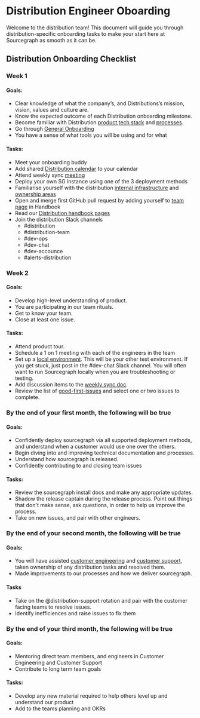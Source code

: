 # Distribution Engineer Oboarding

Welcome to the distribution team! This document will guide you through distribution-specific onboarding tasks to make your start here at Sourcegraph as smooth as it can be.

## Distribution Onboarding Checklist

### Week 1

#### Goals:
- Clear knowledge of what the company’s, and Distributions’s mission, vision, values and culture are.
- Know the expected outcome of each Distribution onboarding milestone.
- Become familiar with Distribution [product](product.md),[tech stack](tech_stack.md) and [processes](recurring_processes.md).
- Go through [General Onboarding](../../people-ops/onboarding/general_onboarding.md)
- You have a sense of what tools you will be using and for what


#### Tasks:
- Meet your onboarding buddy
- Add shared [Distribution calendar](https://calendar.google.com/calendar/u/0?cid=Y19qZHU3NTJ2anFpZ2NnMWVmYmYxZXIzY291Z0Bncm91cC5jYWxlbmRhci5nb29nbGUuY29t) to your calendar
- Attend weekly sync [meeting](https://calendar.google.com/event?action=TEMPLATE&tmeid=OXFyZXRsc21hdDh1MHNkNzQ2aGhqMzg3NmxfMjAyMTA1MjRUMTczMDAwWiBkYXZlQHNvdXJjZWdyYXBoLmNvbQ&tmsrc=dave%40sourcegraph.com&scp=ALL)
- Deploy your own SG instance using one of the 3 deployment methods
- Familiarise yourself with the distribution [internal infrastructure](internal_infrastructure.md) and [ownership areas](ownership_areas.md)
- Open and merge first GitHub pull request by adding yourself to [team page](https://about.sourcegraph.com/company/team) in Handbook
- Read our [Distribution handbook pages](index.md)
- Join the distribution Slack channels
  - #distribution
  - #distribution-team
  - #dev-ops
  - #dev-chat
  - #dev-accounce
  - #alerts-distribution

### Week 2

#### Goals:
- Develop high-level understanding of product.
- You are participating in our team rituals.
- Get to know your team.
- Close at least one issue.
#### Tasks:
- Attend product tour.
- Schedule a 1 on 1 meeting with each of the engineers in the team
- Set up a [local environment](https://github.com/sourcegraph/sourcegraph/blob/main/doc/dev/getting-started/index.md). This will be your other test environment. If you get stuck, just post in the #dev-chat Slack channel. You will often want to run Sourcegraph locally when you are troubleshooting or testing.
- Add discussion items to the [weekly sync doc](https://docs.google.com/document/d/1otP6F8qfm2yNOW1hjTszkkuiYF1MGp31s5ATeA76ij4/edit?usp=sharing).
- Review the list of [good-first-issues](https://github.com/sourcegraph/sourcegraph/issues?q=is%3Aopen+is%3Aissue+label%3A%22good+first+issue%22+label%3Ateam%2Fdistribution) and select one or two issues to complete.

### By the end of your first month, the following will be true

#### Goals:
- Confidently deploy sourcegraph via all supported deployment methods, and understand when a customer would use one over the others.
- Begin diving into and improving technical documentation and processes.
- Understand how sourcegraph is released.
- Confidently contributing to and closing team issues

#### Tasks:
- Review the sourcegraph install docs and make any appropriate updates.
- Shadow the release captain during the release process. Point out things that don't make sense, ask questions, in order to help us improve the process.
- Take on new issues, and pair with other engineers.

### By the end of your second month, the following will be true

#### Goals:
- You will have assisted [customer engineering](../../ce/ce.md) and [customer support](../../support/index.md), taken ownership of any distribution tasks and resolved them.
- Made improvements to our processes and how we deliver sourcegraph.

#### Tasks
- Take on the @distribution-support rotation and pair with the customer facing teams to resolve issues.
- Identify inefficiences and raise issues to fix them

### By the end of your third month, the following will be true

#### Goals:
 - Mentoring direct team members, and engineers in Customer Engineering and Customer Support
 - Contribute to long term team goals

#### Tasks:
- Develop any new material required to help others level up and understand our product
- Add to the teams planning and OKRs



